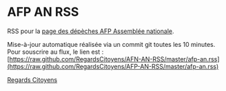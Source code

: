 AFP AN RSS
==========

RSS pour la [page des dépèches AFP Assemblée nationale](http://hosting.afp.com/clients/assembleenationale/francais/assnat/index.html).

Mise-à-jour automatique réalisée via un commit git toutes les 10 minutes. Pour souscrire au flux, le lien est : [https://raw.github.com/RegardsCitoyens/AFN-AN-RSS/master/afp-an.rss](https://raw.github.com/RegardsCitoyens/AFP-AN-RSS/master/afp-an.rss)

[Regards Citoyens](http://www.regardscitoyens.org)
